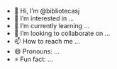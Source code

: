 - 👋 Hi, I’m @bibliotecasj
- 👀 I’m interested in ...
- 🌱 I’m currently learning ...
- 💞️ I’m looking to collaborate on ...
- 📫 How to reach me ...
- 😄 Pronouns: ...
- ⚡ Fun fact: ...

<!---
bibliotecasj/bibliotecasj is a ✨ special ✨ repository because its `README.md` (this file) appears on your GitHub profile.
You can click the Preview link to take a look at your changes.
--->
